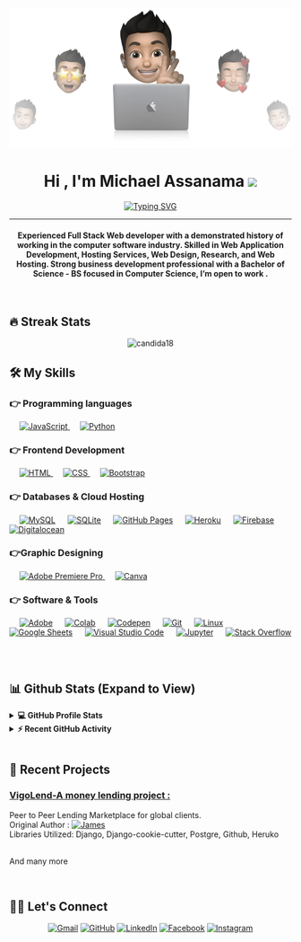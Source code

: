 <p align="center"><img src="https://raw.githubusercontent.com/KevinPatel04/KevinPatel04/master/cover-thompson.png"></p>
<h1 align="center">Hi , I'm Michael Assanama <img src="https://media.giphy.com/media/hvRJCLFzcasrR4ia7z/giphy.gif" width="35"></h1>
<p align="center">
<a href="https://git.io/typing-svg"><img src="https://readme-typing-svg.demolab.com?font=Fira+Code&pause=1000&width=435&lines=Backend+Developer+-+Django+and+Go(GoLang);Bsc+Graduate+-+Computer+Science+;Loves+Learning+New+Things;Linkedin+Tech+Blogger" alt="Typing SVG" /></a>
</p>
<hr/>
<h4 align="center">Experienced Full Stack Web developer with a demonstrated history of working in the computer software industry. Skilled in Web Application Development, Hosting Services, Web Design, Research, and Web Hosting. Strong business development professional with a Bachelor of Science - BS focused in Computer Science,  I’m open to work .</h4>
<br>


## 🔥 Streak Stats
<p align="center"><img src="https://github-readme-streak-stats.herokuapp.com/?user=macbotxxx&theme=algolia" alt="candida18"  /></p>


## 🛠️ My Skills

### 👉 Programming languages

<p align="left"> 
 
  &emsp;
  <a href="https://developer.mozilla.org/en-US/docs/Web/JavaScript" target="_blank"> 
     <img alt="JavaScript" src="https://img.shields.io/badge/JavaScript%20-%23F7DF1E.svg?style=for-the-badge&logo=javascript&logoColor=black">
   </a>
  &emsp;
   <a href="https://www.python.org" target="_blank">
    <img alt="Python" src="https://img.shields.io/badge/Python%20-%2314354C.svg?style=for-the-badge&logo=python&logoColor=white">
  </a>
 
</p>

### 👉 Frontend Development
<p align="left"> 
  &emsp; 
  <a href="https://www.w3.org/html/" target="_blank"> 
   <img alt="HTML" src="https://img.shields.io/badge/HTML5%20-%23E34F26.svg?style=for-the-badge&logo=html5&logoColor=white">
  </a>   
  &emsp;
  <a href="https://www.w3schools.com/css/" target="_blank">
    <img alt="CSS" src="https://img.shields.io/badge/CSS%20-%231572B6.svg?style=for-the-badge&logo=css3&logoColor=white">
  </a> 
   &emsp;
  <a href="https://getbootstrap.com" target="_blank"> 
    <img alt="Bootstrap" src="https://img.shields.io/badge/Bootstrap-%23563D7C.svg?style=for-the-badge&logo=bootstrap&logoColor=white"/>
  </a>
</p>

### 👉 Databases & Cloud Hosting
<p align="left">
  &emsp;
    <a href="https://www.mysql.com/"><img alt="MySQL" src="https://img.shields.io/badge/MySQL-%2300f.svg?style=for-the-badge&llogo=mysql&logoColor=white"></a>
  &emsp;
    <a href="https://www.sqlite.org/"><img alt="SQLite" src ="https://img.shields.io/badge/sqlite-%2307405e.svg?style=for-the-badge&logo=sqlite&logoColor=white"/></a>
  &emsp;
    <a href="https://www.github.com"><img alt="GitHub Pages" src="https://img.shields.io/badge/GitHub%20Pages-%23327FC7.svg?style=for-the-badge&llogo=github&logoColor=white"></a>
  &emsp;
    <a href="https://www.heroku.com/"><img alt="Heroku" src="https://img.shields.io/badge/Heroku%20-%23430098.svg?style=for-the-badge&logo=heroku&logoColor=white"></a>  
  &emsp;
    <a href="https://firebase.google.com/"><img alt="Firebase" src ="https://img.shields.io/badge/Firebase-%23316192.svg?style=for-the-badge&logo=firebase&logoColor=white"></a>
        &emsp;
    <a href="https://digitalocean.google.com/"><img alt="Digitalocean" src ="https://img.shields.io/badge/Digitalcoean-%23316192.svg?style=for-the-badge&logo=digitalocean&logoColor=white"></a>
 </p>
  
### 👉Graphic Designing
<p align="left">
  &emsp;
  	
  
   
  <a href="https://www.adobe.com/in/products/premiere.html" target="_blank"> 
   <img alt="Adobe Premiere Pro" src="https://img.shields.io/badge/Adobe Premiere Pro-%2300f.svg?style=for-the-badge&logo=adobepremierepro&logoColor=white"/>
  </a>
    &emsp;
  <a href="#">
  	<img alt="Canva" src="https://img.shields.io/badge/Canva-%2300C4CC.svg?style=for-the-badge&logo=Canva&logoColor=white"/>
  </a>
 </p>

 ### 👉 Software & Tools
 
<p>
  &emsp;
    <a href="#"><img alt="Adobe" src="https://img.shields.io/badge/Adobe%20-%23FF0000.svg?style=for-the-badge&logo=adobe&logoColor=white"></a>
  &emsp;
    <a href="#"><img alt="Colab" src="https://img.shields.io/badge/Colab-00b56a.svg?style=for-the-badge&logo=google-colab&logoColor=white"></a>
  &emsp;
    <a href="#"><img alt="Codepen" src="https://img.shields.io/badge/Codepen-000000.svg?style=for-the-badge&logo=codepen&logoColor=white"></a>
  &emsp;
    <a href="#"><img alt="Git" src="https://img.shields.io/badge/Git%20-%23F05033.svg?style=for-the-badge&logo=git&logoColor=white"></a>
  &emsp;
    <a href="#"><img alt="Linux" src="https://img.shields.io/badge/Linux-FCC624?style=for-the-badge&logo=linux&logoColor=black"></a>
  &emsp;
    <a href="#"><img alt="Google Sheets" src="https://img.shields.io/badge/Google%20Sheets%20-%2334A853.svg?style=for-the-badge&logo=google%20sheets&logoColor=white"></a>
  &emsp;
    <a href="#"><img alt="Visual Studio Code" src="https://img.shields.io/badge/Visual%20Studio%20Code-0078d7.svg?style=for-the-badge&logo=visual-studio-code&logoColor=white"></a>
  &emsp;
    <a href="#"><img alt="Jupyter" src="https://img.shields.io/badge/Jupyter%20-%23F37626.svg?style=for-the-badge&logo=Jupyter&logoColor=white"></a>
  &emsp;
    <a href="#"><img alt="Stack Overflow" src="https://img.shields.io/badge/-Stack%20Overflow-FE7A16?style=for-the-badge&logo=stack-overflow&logoColor=white"></a>
  &emsp;
</p>

<br/>

## 📊 Github Stats (Expand to View) 


<details> 
  <summary><b>💻 GitHub Profile Stats</b></summary>
  <br/>
  <p align="center">
    <a href="https://github.com/anuraghazra/github-readme-stats"><img alt="michael's Github Stats" src="https://github-readme-stats.vercel.app/api?username=macbotxxx&show_icons=true&count_private=true&theme=algolia" height="192px"/></a>
<br/>
  &nbsp;
	  <img src="https://github-readme-stats.vercel.app/api/top-langs?username=macbotxxx&show_icons=true&locale=en&layout=compact&theme=algolia" alt="candida18" height="192px"/>
  <br/>
  <b>Note:</b> Top languages is only a metric of the languages my public code consists of and doesn't reflect experience or skill level.
  </p>
</details>


<details>
  <summary><b>⚡ Recent GitHub Activity</b></summary>
  <br/>
   <a href="https://github.com/macbotxxx"><img alt="Michael's Activity Graph" src="https://activity-graph.herokuapp.com/graph?username=macbotxxx&custom_title=Michael%20Assanama's%20Contribution%20Graph&theme=react-dark" /></a>
  <br/>

</details>


<br/>

<p>

## 📝 Recent Projects
### [ VigoLend-A money lending project : ](https://github.com/macbotxxx/vigolend.git)<br>
Peer to Peer Lending Marketplace for global clients.<br>
Original Author : <a href="https://github.com/jamesreinhold"><img alt="James" src="https://img.shields.io/badge/James_Reinhold%20-%23FF0000.svg?style=for-the-badge&logo=user&logoColor=white"></a> <br/>
Libraries Utilized: Django, Django-cookie-cutter, Postgre, Github, Heruko

<br/>
        And many more 
</p>

<br/>

## 🙋‍♀️ Let's Connect
<p align="center">
	<a href="mailto:assanamamichael@gmail.com"><img src="https://img.icons8.com/bubbles/50/000000/gmail.png" alt="Gmail"/></a>
	<a href="https://github.com/macbotxxx"><img src="https://img.icons8.com/bubbles/50/000000/github.png" alt="GitHub"/></a>
	<a href="https://linkedin.com/in/michael-asa"><img src="https://img.icons8.com/bubbles/50/000000/linkedin.png" alt="LinkedIn"/></a>
	<a href="https://www.facebook.com/michaeljuniorasa"><img src="https://img.icons8.com/bubbles/50/000000/facebook-new.png" alt="Facebook"/></a>
	<a href="https://instagram.com/junior__asa"><img src="https://img.icons8.com/bubbles/50/000000/instagram.png" alt="Instagram"/></a>
	
</p>










